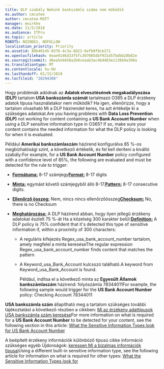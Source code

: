 ```yaml
---
title: DLP szabály Nekünk bankszámla száma nem működik
ms.author: cmcatee
author: cmcatee-MSFT
manager: mnirkhe
ms.date: 11/5/2018
ms.audience: ITPro
ms.topic: article
ROBOTS: NOINDEX, NOFOLLOW
localization_priority: Priority
ms.assetid: 80b40145-8376-4c3a-8d22-6efb9f9cb271
ms.openlocfilehash: 6eae9146d33f5fc307085dbf931d57bdbb28b82e
ms.sourcegitcommit: d6ea5e9458a2b8ceaab3ac4bd483e1130b9a398a
ms.translationtype: MT
ms.contentlocale: hu-HU
ms.lasthandoff: 01/15/2019
ms.locfileid: "28294308"
---
```

<span data-ttu-id="7e2ea-p101">Hogy problémák adódnak az **Adatok elvesztésének megakadályozása (DLP)** tartalom **USA bankszámla számát** tartalmazó O365 a DLP érzékeny adatok típusa használatakor nem működik? Ha igen, ellenőrizze, hogy a tartalom olvasható Mi a DLP házirendet keres, ha azt értékelje ki a szükséges adatokat.</span><span class="sxs-lookup"><span data-stu-id="7e2ea-p101">Are you having problems with **Data Loss Prevention (DLP)** not working for content containing a **US Bank Account Number** when using a DLP sensitive information type in O365? If so, make sure your content contains the needed information for what the DLP policy is looking for when it is evaluated.</span></span> 
  
<span data-ttu-id="7e2ea-104">Például **Amerikai bankszámlaszám** házirend konfigurálva 85 %-os megbízhatósági szint, a következő értékelik, és fel kell deríteni a kiváltó szabály:</span><span class="sxs-lookup"><span data-stu-id="7e2ea-104">For example, for a **US Bank Account Number** policy configured with a confidence level of 85%, the following are evaluated and must be detected for the rule to trigger:</span></span> 
  
- <span data-ttu-id="7e2ea-105">**[Formátuma:](https://docs.microsoft.com/en-us/office365/securitycompliance/what-the-sensitive-information-types-look-for#format-77)** 8-17 számjegy</span><span class="sxs-lookup"><span data-stu-id="7e2ea-105">**[Format:](https://docs.microsoft.com/en-us/office365/securitycompliance/what-the-sensitive-information-types-look-for#format-77)** 8-17 digits</span></span> 
    
- <span data-ttu-id="7e2ea-106">**[Minta:](https://docs.microsoft.com/en-us/office365/securitycompliance/what-the-sensitive-information-types-look-for#pattern-77)** egymást követő számjegyből álló 8-17.</span><span class="sxs-lookup"><span data-stu-id="7e2ea-106">**[Pattern:](https://docs.microsoft.com/en-us/office365/securitycompliance/what-the-sensitive-information-types-look-for#pattern-77)** 8-17 consecutive digits.</span></span> 
    
- <span data-ttu-id="7e2ea-107">**[Ellenőrző összeg:](https://docs.microsoft.com/en-us/office365/securitycompliance/what-the-sensitive-information-types-look-for#checksum-76)** Nem, nincs nincs ellenőrzőösszeg</span><span class="sxs-lookup"><span data-stu-id="7e2ea-107">**[Checksum:](https://docs.microsoft.com/en-us/office365/securitycompliance/what-the-sensitive-information-types-look-for#checksum-76)** No, there is no Checksum</span></span> 
    
- <span data-ttu-id="7e2ea-108">**[Meghatározása:](https://docs.microsoft.com/en-us/office365/securitycompliance/what-the-sensitive-information-types-look-for)** A DLP házirend abban, hogy ilyen jellegű érzékeny adatokat észlelt 75 %-át Ha a közelség 300 karakter belül:</span><span class="sxs-lookup"><span data-stu-id="7e2ea-108">**[Definition:](https://docs.microsoft.com/en-us/office365/securitycompliance/what-the-sensitive-information-types-look-for)** A DLP policy is 75% confident that it's detected this type of sensitive information if, within a proximity of 300 characters:</span></span> 
    
  - <span data-ttu-id="7e2ea-109">A reguláris kifejezés Regex_usa_bank_account_number tartalom, amely megfelel a minta keresése</span><span class="sxs-lookup"><span data-stu-id="7e2ea-109">The regular expression Regex_usa_bank_account_number finds content that matches the pattern</span></span>
    
  - <span data-ttu-id="7e2ea-110">A Keyword_usa_Bank_Account kulcsszó található.</span><span class="sxs-lookup"><span data-stu-id="7e2ea-110">A keyword from Keyword_usa_Bank_Account is found.</span></span>
    
    <span data-ttu-id="7e2ea-111">Például, indítsa el a következő minta az **Egyesült Államok bankszámlaszám** házirend: folyószámla 78344011</span><span class="sxs-lookup"><span data-stu-id="7e2ea-111">For example, the following sample would trigger for the **US Bank Account Number** policy: Checking Account 78344011</span></span> 
    
<span data-ttu-id="7e2ea-112">**USA bankszámla szám** állapítható meg a tartalom szükséges további tájékoztatást a következő részben a cikkben: [Mi az érzékeny adattípusok USA bankszámla szám keresése](https://docs.microsoft.com/en-us/office365/securitycompliance/what-the-sensitive-information-types-look-for#us-bank-account-number)</span><span class="sxs-lookup"><span data-stu-id="7e2ea-112">For more information on what is required for a **US Bank Account Number** to be detected for your content, see the following section in this article: [What the Sensitive Information Types look for US Bank Account Number](https://docs.microsoft.com/en-us/office365/securitycompliance/what-the-sensitive-information-types-look-for#us-bank-account-number)</span></span>
  
<span data-ttu-id="7e2ea-113">A beépített érzékeny információk különböző típusú cikke információ szükséges egyéb Újdonságok: [keressen Mi a bizalmas információk típusai](https://docs.microsoft.com/en-us/office365/securitycompliance/what-the-sensitive-information-types-look-for)</span><span class="sxs-lookup"><span data-stu-id="7e2ea-113">Using a different built-in sensitive information type, see the following article for information on what is required for other types: [What the Sensitive Information Types look for](https://docs.microsoft.com/en-us/office365/securitycompliance/what-the-sensitive-information-types-look-for)</span></span>
  

